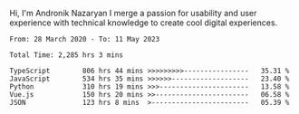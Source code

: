 Hi, I'm Andronik Nazaryan
I merge a passion for usability and user experience with technical knowledge to create cool digital experiences.


<!--START_SECTION:waka-->

```text
From: 28 March 2020 - To: 11 May 2023

Total Time: 2,285 hrs 3 mins

TypeScript        806 hrs 44 mins >>>>>>>>>----------------   35.31 %
JavaScript        534 hrs 35 mins >>>>>>-------------------   23.40 %
Python            310 hrs 19 mins >>>----------------------   13.58 %
Vue.js            150 hrs 20 mins >>-----------------------   06.58 %
JSON              123 hrs 8 mins  >------------------------   05.39 %
```

<!--END_SECTION:waka-->
